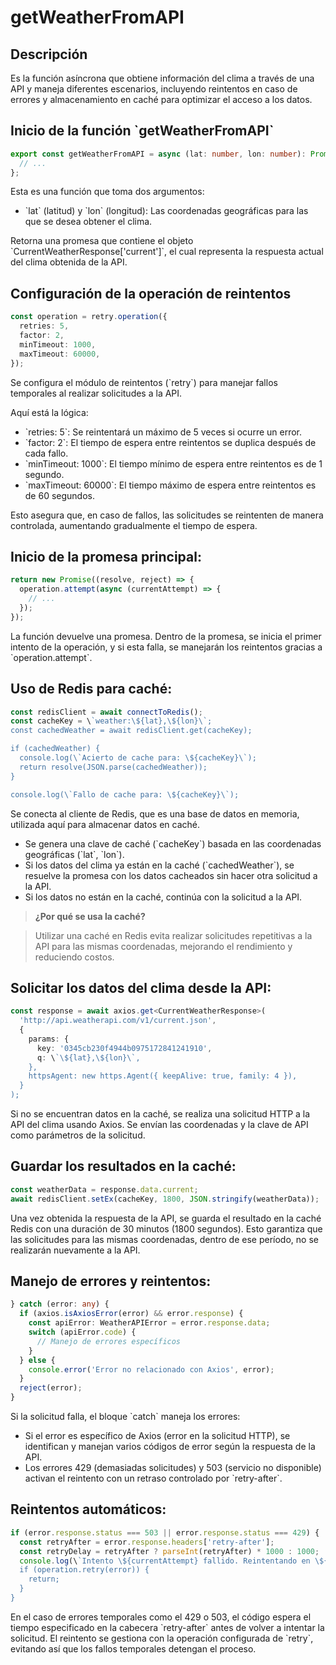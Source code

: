 # getWeatherFromAPI

## Descripción

Es la función asíncrona que obtiene información del clima a través de una API y maneja diferentes escenarios, incluyendo reintentos en caso de errores y almacenamiento en caché para optimizar el acceso a los datos.

## Inicio de la función \`getWeatherFromAPI\`

```typescript
export const getWeatherFromAPI = async (lat: number, lon: number): Promise<CurrentWeatherResponse['current']> => {
  // ...
};
```

Esta es una función que toma dos argumentos:

*   \`lat\` (latitud) y \`lon\` (longitud): Las coordenadas geográficas para las que se desea obtener el clima.

Retorna una promesa que contiene el objeto \`CurrentWeatherResponse['current']\`, el cual representa la respuesta actual del clima obtenida de la API.


## Configuración de la operación de reintentos

```typescript
const operation = retry.operation({
  retries: 5,
  factor: 2,
  minTimeout: 1000,
  maxTimeout: 60000,
});
```

Se configura el módulo de reintentos (\`retry\`) para manejar fallos temporales al realizar solicitudes a la API.

Aquí está la lógica:

*   \`retries: 5\`: Se reintentará un máximo de 5 veces si ocurre un error.
*   \`factor: 2\`: El tiempo de espera entre reintentos se duplica después de cada fallo.
*   \`minTimeout: 1000\`: El tiempo mínimo de espera entre reintentos es de 1 segundo.
*   \`maxTimeout: 60000\`: El tiempo máximo de espera entre reintentos es de 60 segundos.

Esto asegura que, en caso de fallos, las solicitudes se reintenten de manera controlada, aumentando gradualmente el tiempo de espera.


## Inicio de la promesa principal:

```typescript
return new Promise((resolve, reject) => {
  operation.attempt(async (currentAttempt) => {
    // ...
  });
});
```

La función devuelve una promesa. Dentro de la promesa, se inicia el primer intento de la operación, y si esta falla, se manejarán los reintentos gracias a \`operation.attempt\`.


## Uso de Redis para caché:

```typescript
const redisClient = await connectToRedis();
const cacheKey = \`weather:\${lat},\${lon}\`;
const cachedWeather = await redisClient.get(cacheKey);

if (cachedWeather) {
  console.log(\`Acierto de cache para: \${cacheKey}\`);
  return resolve(JSON.parse(cachedWeather));
}

console.log(\`Fallo de cache para: \${cacheKey}\`);
```

Se conecta al cliente de Redis, que es una base de datos en memoria, utilizada aquí para almacenar datos en caché.

*   Se genera una clave de caché (\`cacheKey\`) basada en las coordenadas geográficas (\`lat\`, \`lon\`).
*   Si los datos del clima ya están en la caché (\`cachedWeather\`), se resuelve la promesa con los datos cacheados sin hacer otra solicitud a la API.
*   Si los datos no están en la caché, continúa con la solicitud a la API.

> **¿Por qué se usa la caché?**

> Utilizar una caché en Redis evita realizar solicitudes repetitivas a la API para las mismas coordenadas, mejorando el rendimiento y reduciendo costos.


## Solicitar los datos del clima desde la API:

```typescript
const response = await axios.get<CurrentWeatherResponse>(
  'http://api.weatherapi.com/v1/current.json',
  {
    params: {
      key: '0345cb230f4944b0975172841241910',
      q: \`\${lat},\${lon}\`,
    },
    httpsAgent: new https.Agent({ keepAlive: true, family: 4 }),
  }
);
```

Si no se encuentran datos en la caché, se realiza una solicitud HTTP a la API del clima usando Axios. Se envían las coordenadas y la clave de API como parámetros de la solicitud.


## Guardar los resultados en la caché:

```typescript
const weatherData = response.data.current;
await redisClient.setEx(cacheKey, 1800, JSON.stringify(weatherData));
```

Una vez obtenida la respuesta de la API, se guarda el resultado en la caché Redis con una duración de 30 minutos (1800 segundos). Esto garantiza que las solicitudes para las mismas coordenadas, dentro de ese período, no se realizarán nuevamente a la API.


## Manejo de errores y reintentos:

```typescript
} catch (error: any) {
  if (axios.isAxiosError(error) && error.response) {
    const apiError: WeatherAPIError = error.response.data;
    switch (apiError.code) {
      // Manejo de errores específicos
    }
  } else {
    console.error('Error no relacionado con Axios', error);
  }
  reject(error);
}
```

Si la solicitud falla, el bloque \`catch\` maneja los errores:

*   Si el error es específico de Axios (error en la solicitud HTTP), se identifican y manejan varios códigos de error según la respuesta de la API.
*   Los errores 429 (demasiadas solicitudes) y 503 (servicio no disponible) activan el reintento con un retraso controlado por \`retry-after\`.


## Reintentos automáticos:

```typescript
if (error.response.status === 503 || error.response.status === 429) {
  const retryAfter = error.response.headers['retry-after'];
  const retryDelay = retryAfter ? parseInt(retryAfter) * 1000 : 1000;
  console.log(\`Intento \${currentAttempt} fallido. Reintentando en \${retryDelay / 1000} segundos...\`);
  if (operation.retry(error)) {
    return;
  }
}
```

En el caso de errores temporales como el 429 o 503, el código espera el tiempo especificado en la cabecera \`retry-after\` antes de volver a intentar la solicitud. El reintento se gestiona con la operación configurada de \`retry\`, evitando así que los fallos temporales detengan el proceso.
